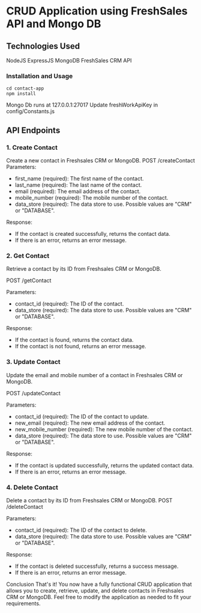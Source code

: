 # CRUD Application using FreshSales API and Mongo DB

## Technologies Used
NodeJS
ExpressJS
MongoDB
FreshSales CRM API

### Installation and Usage
    cd contact-app
    npm install

Mongo Db runs at 127.0.0.1:27017
Update freshWorkApiKey in config/Constants.js

## API Endpoints

### 1. Create Contact
Create a new contact in Freshsales CRM or MongoDB.
POST /createContact
Parameters:
- first_name (required): The first name of the contact.
- last_name (required): The last name of the contact.
- email (required): The email address of the contact.
- mobile_number (required): The mobile number of the contact.
- data_store (required): The data store to use. Possible values are "CRM" or "DATABASE".

Response:
- If the contact is created successfully, returns the contact data.
- If there is an error, returns an error message.

### 2. Get Contact
Retrieve a contact by its ID from Freshsales CRM or MongoDB.

POST /getContact

Parameters:
- contact_id (required): The ID of the contact.
- data_store (required): The data store to use. Possible values are "CRM" or "DATABASE".

Response:
- If the contact is found, returns the contact data.
- If the contact is not found, returns an error message.

### 3. Update Contact
Update the email and mobile number of a contact in Freshsales CRM or MongoDB.

POST /updateContact

Parameters:
- contact_id (required): The ID of the contact to update.
- new_email (required): The new email address of the contact.
- new_mobile_number (required): The new mobile number of the contact.
- data_store (required): The data store to use. Possible values are "CRM" or "DATABASE".

Response:
- If the contact is updated successfully, returns the updated contact data.
- If there is an error, returns an error message.

### 4. Delete Contact
Delete a contact by its ID from Freshsales CRM or MongoDB.
POST /deleteContact

Parameters:
- contact_id (required): The ID of the contact to delete.
- data_store (required): The data store to use. Possible values are "CRM" or "DATABASE".

Response:
- If the contact is deleted successfully, returns a success message.
- If there is an error, returns an error message.

Conclusion
That's it! You now have a fully functional CRUD application that allows you to create, retrieve, update, and delete contacts in Freshsales CRM or MongoDB. Feel free to modify the application as needed to fit your requirements.
